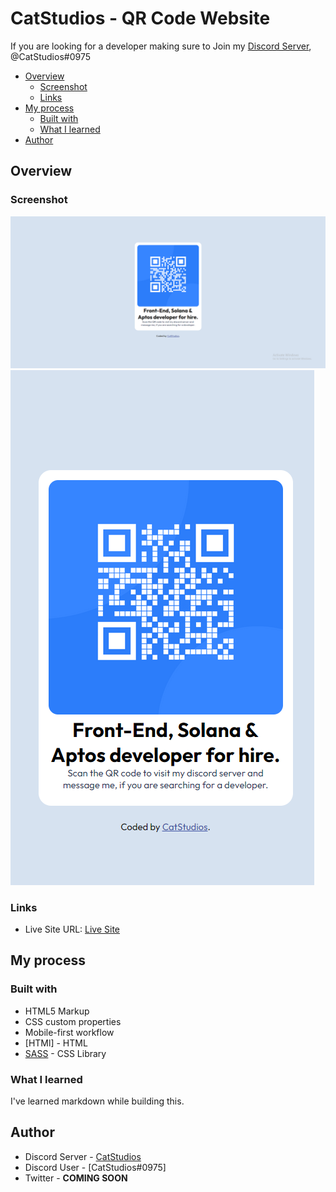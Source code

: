 # CatStudios - QR Code Website

If you are looking for a developer making sure to Join my [Discord Server](https://discord.gg/3Gn3DxSS3Y), @CatStudios#0975


- [Overview](#overview)
  - [Screenshot](#screenshot)
  - [Links](#links)
- [My process](#my-process)
  - [Built with](#built-with)
  - [What I learned](#what-i-learned)
- [Author](#author)

## Overview

### Screenshot

![Desktop](/images/desktop.png)
![Phone](/images/phone.png)

### Links

- Live Site URL: [Live Site](https://farris1.github.io/qr-code/)

## My process

### Built with

- HTML5 Markup
- CSS custom properties
- Mobile-first workflow
- [HTMl] - HTML
- [SASS](https://sass-lang.com) - CSS Library


### What I learned

I've learned markdown while building this.

## Author

- Discord Server - [CatStudios](https://discord.gg/3Gn3DxSS3Y)
- Discord User - [CatStudios#0975]
- Twitter - **COMING SOON**
